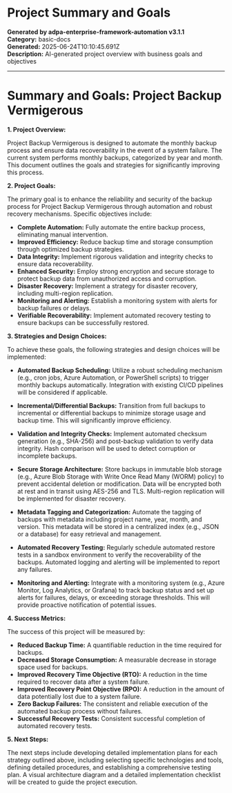 # Project Summary and Goals

**Generated by adpa-enterprise-framework-automation v3.1.1**  
**Category:** basic-docs  
**Generated:** 2025-06-24T10:10:45.691Z  
**Description:** AI-generated project overview with business goals and objectives

---

# Summary and Goals: Project Backup Vermigerous

**1. Project Overview:**

Project Backup Vermigerous is designed to automate the monthly backup process and ensure data recoverability in the event of a system failure.  The current system performs monthly backups, categorized by year and month.  This document outlines the goals and strategies for significantly improving this process.

**2. Project Goals:**

The primary goal is to enhance the reliability and security of the backup process for Project Backup Vermigerous through automation and robust recovery mechanisms.  Specific objectives include:

* **Complete Automation:**  Fully automate the entire backup process, eliminating manual intervention.
* **Improved Efficiency:** Reduce backup time and storage consumption through optimized backup strategies.
* **Data Integrity:** Implement rigorous validation and integrity checks to ensure data recoverability.
* **Enhanced Security:**  Employ strong encryption and secure storage to protect backup data from unauthorized access and corruption.
* **Disaster Recovery:** Implement a strategy for disaster recovery, including multi-region replication.
* **Monitoring and Alerting:**  Establish a monitoring system with alerts for backup failures or delays.
* **Verifiable Recoverability:** Implement automated recovery testing to ensure backups can be successfully restored.

**3. Strategies and Design Choices:**

To achieve these goals, the following strategies and design choices will be implemented:

* **Automated Backup Scheduling:** Utilize a robust scheduling mechanism (e.g., cron jobs, Azure Automation, or PowerShell scripts) to trigger monthly backups automatically.  Integration with existing CI/CD pipelines will be considered if applicable.

* **Incremental/Differential Backups:** Transition from full backups to incremental or differential backups to minimize storage usage and backup time.  This will significantly improve efficiency.

* **Validation and Integrity Checks:** Implement automated checksum generation (e.g., SHA-256) and post-backup validation to verify data integrity.  Hash comparison will be used to detect corruption or incomplete backups.

* **Secure Storage Architecture:** Store backups in immutable blob storage (e.g., Azure Blob Storage with Write Once Read Many (WORM) policy) to prevent accidental deletion or modification.  Data will be encrypted both at rest and in transit using AES-256 and TLS.  Multi-region replication will be implemented for disaster recovery.

* **Metadata Tagging and Categorization:**  Automate the tagging of backups with metadata including project name, year, month, and version.  This metadata will be stored in a centralized index (e.g., JSON or a database) for easy retrieval and management.

* **Automated Recovery Testing:**  Regularly schedule automated restore tests in a sandbox environment to verify the recoverability of the backups.  Automated logging and alerting will be implemented to report any failures.

* **Monitoring and Alerting:** Integrate with a monitoring system (e.g., Azure Monitor, Log Analytics, or Grafana) to track backup status and set up alerts for failures, delays, or exceeding storage thresholds.  This will provide proactive notification of potential issues.


**4. Success Metrics:**

The success of this project will be measured by:

* **Reduced Backup Time:**  A quantifiable reduction in the time required for backups.
* **Decreased Storage Consumption:** A measurable decrease in storage space used for backups.
* **Improved Recovery Time Objective (RTO):** A reduction in the time required to recover data after a system failure.
* **Improved Recovery Point Objective (RPO):** A reduction in the amount of data potentially lost due to a system failure.
* **Zero Backup Failures:**  The consistent and reliable execution of the automated backup process without failures.
* **Successful Recovery Tests:**  Consistent successful completion of automated recovery tests.

**5. Next Steps:**

The next steps include developing detailed implementation plans for each strategy outlined above, including selecting specific technologies and tools, defining detailed procedures, and establishing a comprehensive testing plan.  A visual architecture diagram and a detailed implementation checklist will be created to guide the project execution.
